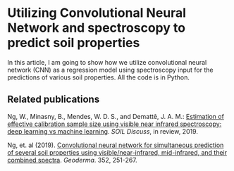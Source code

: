 # Utilizing Convolutional Neural Network and spectroscopy to predict soil properties

In this article, I am going to show how we utilize convolutional neural network (CNN) as a regression model using spectroscopy input for the predictions of various soil properties.  All the code is in Python.

## Related publications
Ng, W., Minasny, B., Mendes, W. D. S., and Demattê, J. A. M.: [Estimation of effective calibration sample size using visible near infrared spectroscopy: deep learning vs machine learning](https://www.soil-discuss.net/soil-2019-48/). *SOIL Discuss*, in review, 2019.

Ng, et. al (2019). [Convolutional neural network for simultaneous prediction of several soil properties using visible/near-infrared, mid-infrared, and their combined spectra](https://doi.org/10.1016/j.geoderma.2019.06.016). *Geoderma*. 352, 251-267.

